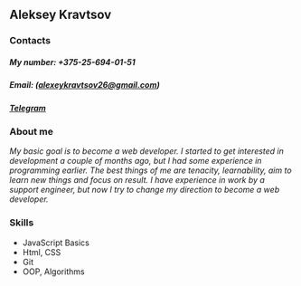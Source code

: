 ## Aleksey Kravtsov

### Contacts
##### My number: *+375-25-694-01-51*
##### Email: *(alexeykravtsov26@gmail.com)*
##### [Telegram](https://t.me/Aleksey_Kravtsov_17)


### About me
*My basic goal is to become a web developer. I started to get interested in development a couple of months ago, but I had some experience in programming earlier. The best things of me are tenacity, learnability, aim to learn new things and focus on result. I have experience in work by a support engineer, but now I try to change my direction to become a web developer.*

### Skills

* JavaScript Basics
* Html, CSS
* Git
* OOP, Algorithms